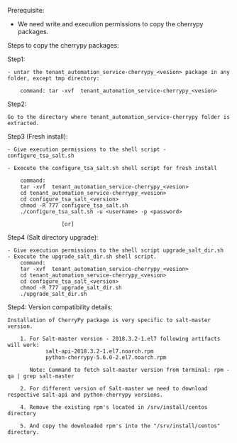 Prerequisite:

 - We need write and execution permissions to copy the cherrypy packages.


Steps to copy the cherrypy packages:

Step1:

    - untar the tenant_automation_service-cherrypy_<vesion> package in any folder, except tmp directory:

        command: tar -xvf  tenant_automation_service-cherrypy_<vesion>

Step2:

    Go to the directory where tenant_automation_service-cherrypy folder is extracted.

Step3 (Fresh install):

    - Give execution permissions to the shell script - configure_tsa_salt.sh

    - Execute the configure_tsa_salt.sh shell script for fresh install

        command:
        tar -xvf  tenant_automation_service-cherrypy_<vesion>
        cd tenant_automation_service-cherrypy_<vesion>
        cd configure_tsa_salt_<version>
        chmod -R 777 configure_tsa_salt.sh
        ./configure_tsa_salt.sh -u <username> -p <password>

                     [or]
Step4 (Salt directory upgrade):

    - Give execution permissions to the shell script upgrade_salt_dir.sh
    - Execute the upgrade_salt_dir.sh shell script.
        command:
        tar -xvf  tenant_automation_service-cherrypy_<vesion>
        cd tenant_automation_service-cherrypy_<vesion>
        cd configure_tsa_salt_<version>
        chmod -R 777 upgrade_salt_dir.sh
        ./upgrade_salt_dir.sh


Step4: Version compatibility details:

    Installation of CherryPy package is very specific to salt-master version.

        1. For Salt-master version - 2018.3.2-1.el7 following artifacts will work:
                salt-api-2018.3.2-1.el7.noarch.rpm
                python-cherrypy-5.6.0-2.el7.noarch.rpm

           Note: Command to fetch salt-master version from terminal: rpm -qa | grep salt-master

        2. For different version of Salt-master we need to download respective salt-api and python-cherrypy versions.

        4. Remove the existing rpm's located in /srv/install/centos directory

        5. And copy the downloaded rpm's into the "/srv/install/centos" directory.



